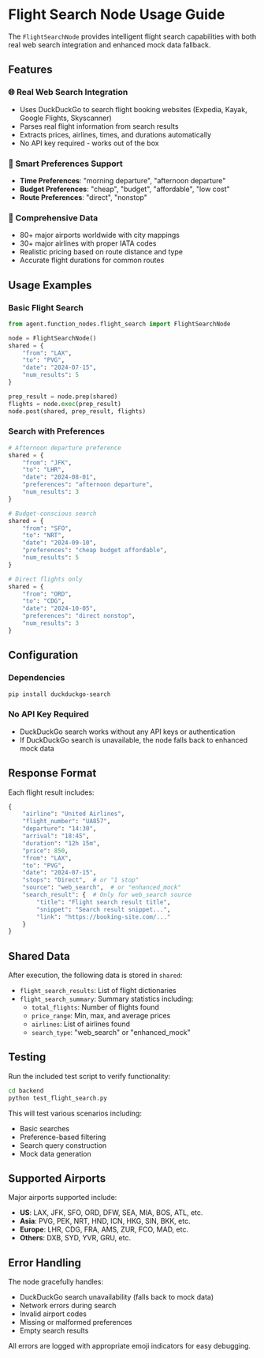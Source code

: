 # Flight Search Node Usage Guide

The `FlightSearchNode` provides intelligent flight search capabilities with both real web search integration and enhanced mock data fallback.

## Features

### 🌐 Real Web Search Integration
- Uses DuckDuckGo to search flight booking websites (Expedia, Kayak, Google Flights, Skyscanner)
- Parses real flight information from search results
- Extracts prices, airlines, times, and durations automatically
- No API key required - works out of the box

### 🎯 Smart Preferences Support
- **Time Preferences**: "morning departure", "afternoon departure"
- **Budget Preferences**: "cheap", "budget", "affordable", "low cost"
- **Route Preferences**: "direct", "nonstop"

### 🏢 Comprehensive Data
- 80+ major airports worldwide with city mappings
- 30+ major airlines with proper IATA codes
- Realistic pricing based on route distance and type
- Accurate flight durations for common routes

## Usage Examples

### Basic Flight Search
```python
from agent.function_nodes.flight_search import FlightSearchNode

node = FlightSearchNode()
shared = {
    "from": "LAX",
    "to": "PVG", 
    "date": "2024-07-15",
    "num_results": 5
}

prep_result = node.prep(shared)
flights = node.exec(prep_result)
node.post(shared, prep_result, flights)
```

### Search with Preferences
```python
# Afternoon departure preference
shared = {
    "from": "JFK",
    "to": "LHR",
    "date": "2024-08-01",
    "preferences": "afternoon departure",
    "num_results": 3
}

# Budget-conscious search
shared = {
    "from": "SFO",
    "to": "NRT", 
    "date": "2024-09-10",
    "preferences": "cheap budget affordable",
    "num_results": 5
}

# Direct flights only
shared = {
    "from": "ORD",
    "to": "CDG",
    "date": "2024-10-05", 
    "preferences": "direct nonstop",
    "num_results": 3
}
```

## Configuration

### Dependencies
```bash
pip install duckduckgo-search
```

### No API Key Required
- DuckDuckGo search works without any API keys or authentication
- If DuckDuckGo search is unavailable, the node falls back to enhanced mock data

## Response Format

Each flight result includes:

```python
{
    "airline": "United Airlines",
    "flight_number": "UA857", 
    "departure": "14:30",
    "arrival": "18:45",
    "duration": "12h 15m",
    "price": 850,
    "from": "LAX",
    "to": "PVG",
    "date": "2024-07-15",
    "stops": "Direct",  # or "1 stop"
    "source": "web_search",  # or "enhanced_mock"
    "search_result": {  # Only for web_search source
        "title": "Flight search result title",
        "snippet": "Search result snippet...",
        "link": "https://booking-site.com/..."
    }
}
```

## Shared Data

After execution, the following data is stored in `shared`:

- `flight_search_results`: List of flight dictionaries
- `flight_search_summary`: Summary statistics including:
  - `total_flights`: Number of flights found
  - `price_range`: Min, max, and average prices
  - `airlines`: List of airlines found
  - `search_type`: "web_search" or "enhanced_mock"

## Testing

Run the included test script to verify functionality:

```bash
cd backend
python test_flight_search.py
```

This will test various scenarios including:
- Basic searches
- Preference-based filtering
- Search query construction
- Mock data generation

## Supported Airports

Major airports supported include:
- **US**: LAX, JFK, SFO, ORD, DFW, SEA, MIA, BOS, ATL, etc.
- **Asia**: PVG, PEK, NRT, HND, ICN, HKG, SIN, BKK, etc.
- **Europe**: LHR, CDG, FRA, AMS, ZUR, FCO, MAD, etc.
- **Others**: DXB, SYD, YVR, GRU, etc.

## Error Handling

The node gracefully handles:
- DuckDuckGo search unavailability (falls back to mock data)
- Network errors during search
- Invalid airport codes
- Missing or malformed preferences
- Empty search results

All errors are logged with appropriate emoji indicators for easy debugging.